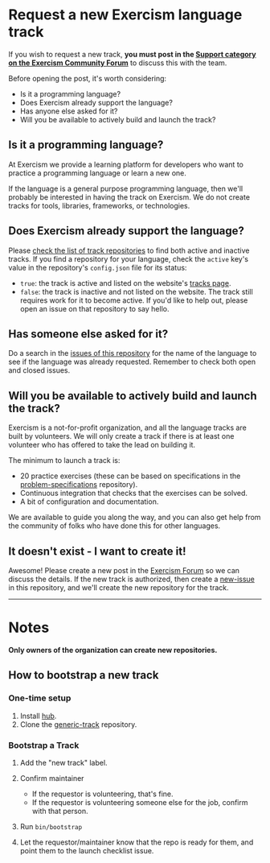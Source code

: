# Request a new Exercism language track

If you wish to request a new track, **you must post in the [Support category on the Exercism Community Forum][forum-support]** to discuss this with the team.

Before opening the post, it's worth considering:
- Is it a programming language?
- Does Exercism already support the language?
- Has anyone else asked for it?
- Will you be available to actively build and launch the track?

## Is it a programming language?

At Exercism we provide a learning platform for developers who want to practice a programming language or learn a new one.

If the language is a general purpose programming language, then we'll probably be interested in having the track on Exercism.
We do not create tracks for tools, libraries, frameworks, or technologies.

## Does Exercism already support the language?

Please [check the list of track repositories][track-repositories] to find both active and inactive tracks.
If you find a repository for your language, check the `active` key's value in the repository's `config.json` file for its status:

- `true`: the track is active and listed on the website's [tracks page][exercism-tracks].
- `false`: the track is inactive and not listed on the website.
  The track still requires work for it to become active.
  If you'd like to help out, please open an issue on that repository to say hello.

## Has someone else asked for it?

Do a search in the [issues of this repository][this-repo-issues] for the name of the language to see if the language was already requested.
Remember to check both open and closed issues.

## Will you be available to actively build and launch the track?

Exercism is a not-for-profit organization, and all the language tracks are built by volunteers.
We will only create a track if there is at least one volunteer who has offered to take the lead on building it.

The minimum to launch a track is:
- 20 practice exercises (these can be based on specifications in the [problem-specifications][] repository).
- Continuous integration that checks that the exercises can be solved.
- A bit of configuration and documentation.

We are available to guide you along the way, and you can also get help from the community of folks who have done this for other languages.

## It doesn't exist - I want to create it!

Awesome! Please create a new post in the [Exercism Forum][forum-support] so we can discuss the details.
If the new track is authorized, then create a [new-issue][] in this repository, and we'll create the new repository for the track.

---

# Notes

**Only owners of the organization can create new repositories.**

## How to bootstrap a new track

### One-time setup

1. Install [hub][].
1. Clone the [generic-track][] repository.

### Bootstrap a Track

1. Add the "new track" label.
1. Confirm maintainer

   - If the requestor is volunteering, that's fine.
   - If the requestor is volunteering someone else for the job, confirm with that person.

1. Run `bin/bootstrap`
1. Let the requestor/maintainer know that the repo is ready for them, and point them to the launch checklist issue.

[generic-track]: https://github.com/exercism/generic-track
[hub]: http://github.com/github/hub
[track-repositories]: https://github.com/search?q=topic%3Aexercism-track+org%3Aexercism+fork%3Atrue&type=repositories
[exercism-tracks]: https://exercism.org/tracks
[this-repo-issues]: https://github.com/exercism/generic-track/issues
[new-issue]: https://github.com/exercism/generic-track/issues/new
[docs]: https://github.com/exercism/docs
[issue-templates]: https://github.com/exercism/generic-track/blob/main/bin/bootstrap#L67-L73
[forum-support]: https://forum.exercism.org/c/support/8
[problem-specifications]: https://github.com/exercism/problem-specifications
